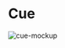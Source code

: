 # Cue

![cue-mockup](https://user-images.githubusercontent.com/68607257/184819178-7947f494-5440-40f4-b594-402a755ea5dc.png)
